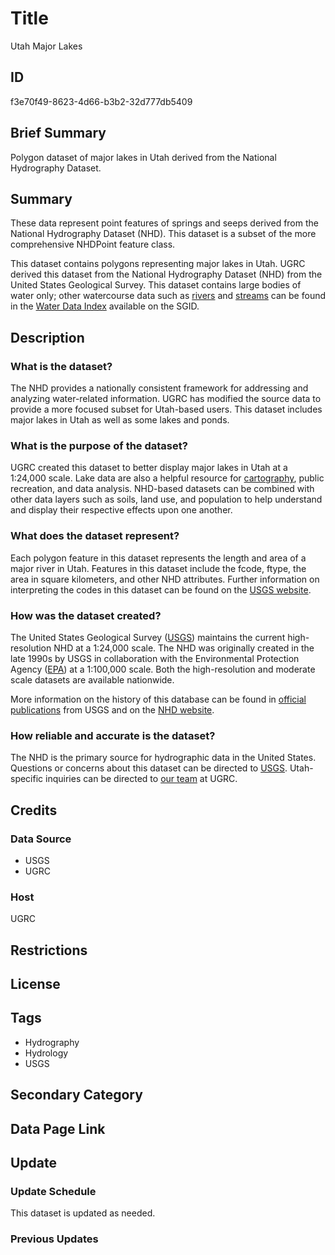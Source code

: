 # Title

Utah Major Lakes

## ID

f3e70f49-8623-4d66-b3b2-32d777db5409

## Brief Summary

Polygon dataset of major lakes in Utah derived from the National Hydrography Dataset.

## Summary

These data represent point features of springs and seeps derived from the National Hydrography Dataset (NHD). This dataset is a subset of the more comprehensive NHDPoint feature class.

This dataset contains polygons representing major lakes in Utah. UGRC derived this dataset from the National Hydrography Dataset (NHD) from the United States Geological Survey. This dataset contains large bodies of water only; other watercourse data such as [rivers](https://opendata.gis.utah.gov/datasets/utah::utah-major-rivers-polygons/about) and [streams](https://gis.utah.gov/products/sgid/water/nhd-streams/) can be found in the [Water Data Index](https://gis.utah.gov/products/sgid/water/) available on the SGID.

## Description

### What is the dataset?

The NHD provides a nationally consistent framework for addressing and analyzing water-related information. UGRC has modified the source data to provide a more focused subset for Utah-based users. This dataset includes major lakes in Utah as well as some lakes and ponds.

### What is the purpose of the dataset?

UGRC created this dataset to better display major lakes in Utah at a 1:24,000 scale. Lake data are also a helpful resource for [cartography](https://19january2021snapshot.epa.gov/sites/static/files/2014-09/documents/utah.pdf), public recreation, and data analysis. NHD-based datasets can be combined with other data layers such as soils, land use, and population to help understand and display their respective effects upon one another.

### What does the dataset represent?

Each polygon feature in this dataset represents the length and area of a major river in Utah. Features in this dataset include the fcode, ftype, the area in square kilometers, and other NHD attributes. Further information on interpreting the codes in this dataset can be found on the [USGS website](https://www.usgs.gov/ngp-standards-and-specifications/national-hydrography-dataset-nhd-data-dictionary-feature-domains).

### How was the dataset created?

The United States Geological Survey ([USGS](usgs.gov)) maintains the current high-resolution NHD at a 1:24,000 scale. The NHD was originally created in the late 1990s by USGS in collaboration with the Environmental Protection Agency ([EPA](https://www.epa.gov/)) at a 1:100,000 scale. Both the high-resolution and moderate scale datasets are available nationwide.

More information on the history of this database can be found in [official publications](https://www.horizon-systems.com/NHDPlusData/NHDPlusV21/Documentation/History/Making_the_Digital_Water_Flow.pdf) from USGS and on the [NHD website](https://www.usgs.gov/national-hydrography/national-hydrography-dataset#:~:text=In%20the%20late%201990s%2C%20the,and%20those%20of%20other%20medium).

### How reliable and accurate is the dataset?

The NHD is the primary source for hydrographic data in the United States.  Questions or concerns about this dataset can be directed to [USGS](https://www.usgs.gov/national-hydrography/nhdplus-high-resolution). Utah-specific inquiries can be directed to [our team](https://gis.utah.gov/contact/) at UGRC.

## Credits

### Data Source

- USGS
- UGRC

### Host

UGRC

## Restrictions

## License

## Tags

- Hydrography
- Hydrology
- USGS

## Secondary Category

## Data Page Link

## Update

### Update Schedule

This dataset is updated as needed.

### Previous Updates
